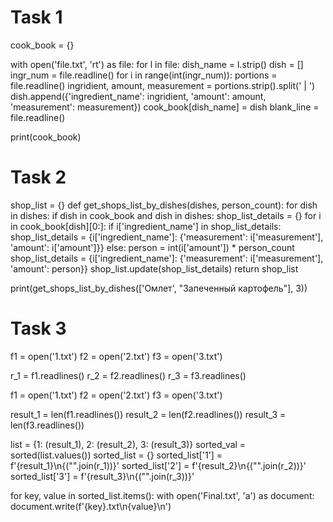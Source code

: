 # Task 1

cook_book = {}

with open('file.txt', 'rt') as file:
    for l in file:
        dish_name = l.strip()
        dish = []
        ingr_num = file.readline()
        for i in range(int(ingr_num)):
            portions = file.readline()
            ingridient, amount, measurement = portions.strip().split(' | ')
            dish.append({'ingredient_name': ingridient, 'amount': amount, 'measurement': measurement})
            cook_book[dish_name] = dish
        blank_line = file.readline()

print(cook_book)

# Task 2

shop_list = {}
def get_shops_list_by_dishes(dishes, person_count):
    for dish in dishes:
        if dish in cook_book and dish in dishes:
            shop_list_details = {}
            for i in cook_book[dish][0:]:
                if i['ingredient_name'] in shop_list_details:
                    shop_list_details = {i['ingredient_name']: {'measurement': i['measurement'], 'amount': i['amount']}}
                else:
                    person = int(i['amount']) * person_count
                    shop_list_details = {i['ingredient_name']: {'measurement': i['measurement'], 'amount': person}}
                    shop_list.update(shop_list_details)
    return shop_list

print(get_shops_list_by_dishes(['Омлет', "Запеченный картофель"], 3))

# Task 3

f1 = open('1.txt')
f2 = open('2.txt')
f3 = open('3.txt')

r_1 = f1.readlines()
r_2 = f2.readlines()
r_3 = f3.readlines()

f1 = open('1.txt')
f2 = open('2.txt')
f3 = open('3.txt')

result_1 = len(f1.readlines())
result_2 = len(f2.readlines())
result_3 = len(f3.readlines())

list = {1: (result_1), 2: (result_2), 3: (result_3)}
sorted_val = sorted(list.values())
sorted_list = {}
sorted_list['1'] = f'{result_1}\n{("".join(r_1))}'
sorted_list['2'] = f'{result_2}\n{("".join(r_2))}'
sorted_list['3'] = f'{result_3}\n{("".join(r_3))}'

for key, value in sorted_list.items():
    with open('Final.txt', 'a') as document:
        document.write(f'{key}.txt\n{value}\n')